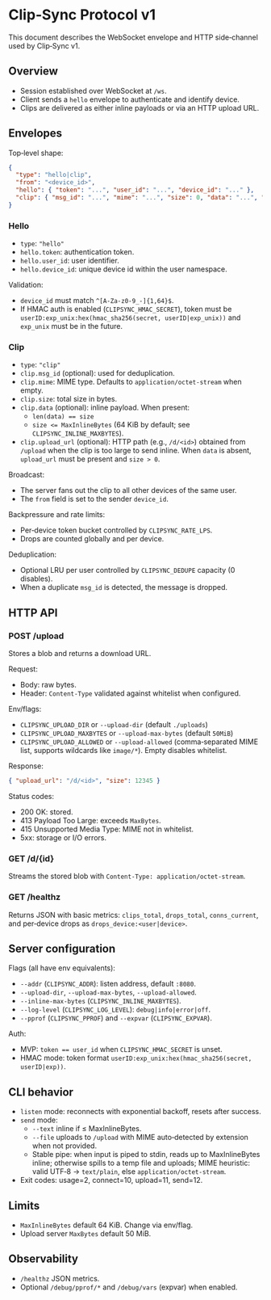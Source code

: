 # Clip‑Sync Protocol v1

This document describes the WebSocket envelope and HTTP side‑channel used by Clip‑Sync v1.

## Overview

- Session established over WebSocket at `/ws`.
- Client sends a `hello` envelope to authenticate and identify device.
- Clips are delivered as either inline payloads or via an HTTP upload URL.

## Envelopes

Top‑level shape:

```json
{
  "type": "hello|clip",
  "from": "<device_id>",
  "hello": { "token": "...", "user_id": "...", "device_id": "..." },
  "clip": { "msg_id": "...", "mime": "...", "size": 0, "data": "...", "upload_url": "..." }
}
```

### Hello

- `type`: `"hello"`
- `hello.token`: authentication token.
- `hello.user_id`: user identifier.
- `hello.device_id`: unique device id within the user namespace.

Validation:
- `device_id` must match `^[A-Za-z0-9_-]{1,64}$`.
- If HMAC auth is enabled (`CLIPSYNC_HMAC_SECRET`), token must be `userID:exp_unix:hex(hmac_sha256(secret, userID|exp_unix))` and `exp_unix` must be in the future.

### Clip

- `type`: `"clip"`
- `clip.msg_id` (optional): used for deduplication.
- `clip.mime`: MIME type. Defaults to `application/octet-stream` when empty.
- `clip.size`: total size in bytes.
- `clip.data` (optional): inline payload. When present:
  - `len(data) == size`
  - `size <= MaxInlineBytes` (64 KiB by default; see `CLIPSYNC_INLINE_MAXBYTES`).
- `clip.upload_url` (optional): HTTP path (e.g., `/d/<id>`) obtained from `/upload` when the clip is too large to send inline. When `data` is absent, `upload_url` must be present and `size > 0`.

Broadcast:
- The server fans out the clip to all other devices of the same user.
- The `from` field is set to the sender `device_id`.

Backpressure and rate limits:
- Per‑device token bucket controlled by `CLIPSYNC_RATE_LPS`.
- Drops are counted globally and per device.

Deduplication:
- Optional LRU per user controlled by `CLIPSYNC_DEDUPE` capacity (0 disables).
- When a duplicate `msg_id` is detected, the message is dropped.

## HTTP API

### POST /upload

Stores a blob and returns a download URL.

Request:
- Body: raw bytes.
- Header: `Content-Type` validated against whitelist when configured.

Env/flags:
- `CLIPSYNC_UPLOAD_DIR` or `--upload-dir` (default `./uploads`)
- `CLIPSYNC_UPLOAD_MAXBYTES` or `--upload-max-bytes` (default `50MiB`)
- `CLIPSYNC_UPLOAD_ALLOWED` or `--upload-allowed` (comma‑separated MIME list, supports wildcards like `image/*`). Empty disables whitelist.

Response:

```json
{ "upload_url": "/d/<id>", "size": 12345 }
```

Status codes:
- 200 OK: stored.
- 413 Payload Too Large: exceeds `MaxBytes`.
- 415 Unsupported Media Type: MIME not in whitelist.
- 5xx: storage or I/O errors.

### GET /d/{id}

Streams the stored blob with `Content-Type: application/octet-stream`.

### GET /healthz

Returns JSON with basic metrics: `clips_total`, `drops_total`, `conns_current`, and per‑device drops as `drops_device:<user|device>`.

## Server configuration

Flags (all have env equivalents):
- `--addr` (`CLIPSYNC_ADDR`): listen address, default `:8080`.
- `--upload-dir`, `--upload-max-bytes`, `--upload-allowed`.
- `--inline-max-bytes` (`CLIPSYNC_INLINE_MAXBYTES`).
- `--log-level` (`CLIPSYNC_LOG_LEVEL`): `debug|info|error|off`.
- `--pprof` (`CLIPSYNC_PPROF`) and `--expvar` (`CLIPSYNC_EXPVAR`).

Auth:
- MVP: `token == user_id` when `CLIPSYNC_HMAC_SECRET` is unset.
- HMAC mode: token format `userID:exp_unix:hex(hmac_sha256(secret, userID|exp))`.

## CLI behavior

- `listen` mode: reconnects with exponential backoff, resets after success.
- `send` mode:
  - `--text` inline if ≤ MaxInlineBytes.
  - `--file` uploads to `/upload` with MIME auto‑detected by extension when not provided.
  - Stable pipe: when input is piped to stdin, reads up to MaxInlineBytes inline; otherwise spills to a temp file and uploads; MIME heuristic: valid UTF‑8 → `text/plain`, else `application/octet-stream`.
- Exit codes: usage=2, connect=10, upload=11, send=12.

## Limits

- `MaxInlineBytes` default 64 KiB. Change via env/flag.
- Upload server `MaxBytes` default 50 MiB.

## Observability

- `/healthz` JSON metrics.
- Optional `/debug/pprof/*` and `/debug/vars` (expvar) when enabled.

